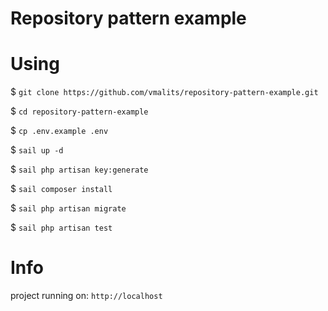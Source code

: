 # Repository pattern example

# Using

$ `git clone https://github.com/vmalits/repository-pattern-example.git`

$ `cd repository-pattern-example`

$ `cp .env.example .env`

$ `sail up -d`

$ `sail php artisan key:generate`

$ `sail composer install`

$ `sail php artisan migrate`

$ `sail php artisan test`

# Info
project running on: `http://localhost`
